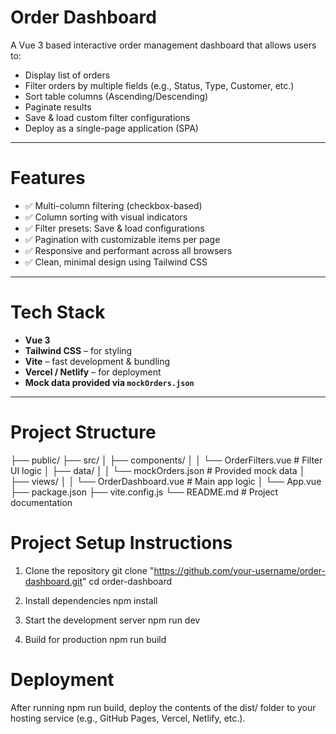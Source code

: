 # Order Dashboard

A Vue 3 based interactive order management dashboard that allows users to:
- Display list of orders
- Filter orders by multiple fields (e.g., Status, Type, Customer, etc.)
- Sort table columns (Ascending/Descending)
- Paginate results
- Save & load custom filter configurations
- Deploy as a single-page application (SPA)

---

# Features

- ✅ Multi-column filtering (checkbox-based)
- ✅ Column sorting with visual indicators
- ✅ Filter presets: Save & load configurations
- ✅ Pagination with customizable items per page
- ✅ Responsive and performant across all browsers
- ✅ Clean, minimal design using Tailwind CSS

---

# Tech Stack

- **Vue 3**
- **Tailwind CSS** – for styling
- **Vite** – fast development & bundling
- **Vercel / Netlify** – for deployment
- **Mock data provided via `mockOrders.json`**

---

# Project Structure

├── public/
├── src/
│   ├── components/
│   │   └── OrderFilters.vue     # Filter UI logic
│   ├── data/
│   │   └── mockOrders.json      # Provided mock data
│   ├── views/
│   │   └── OrderDashboard.vue   # Main app logic
│   └── App.vue
├── package.json
├── vite.config.js
└── README.md  # Project documentation

# Project Setup Instructions

1. Clone the repository
git clone "https://github.com/your-username/order-dashboard.git"
cd order-dashboard

2. Install dependencies
npm install

3. Start the development server
npm run dev

4. Build for production
npm run build

# Deployment

After running npm run build, deploy the contents of the dist/ folder to your hosting service (e.g., GitHub Pages, Vercel, Netlify, etc.).